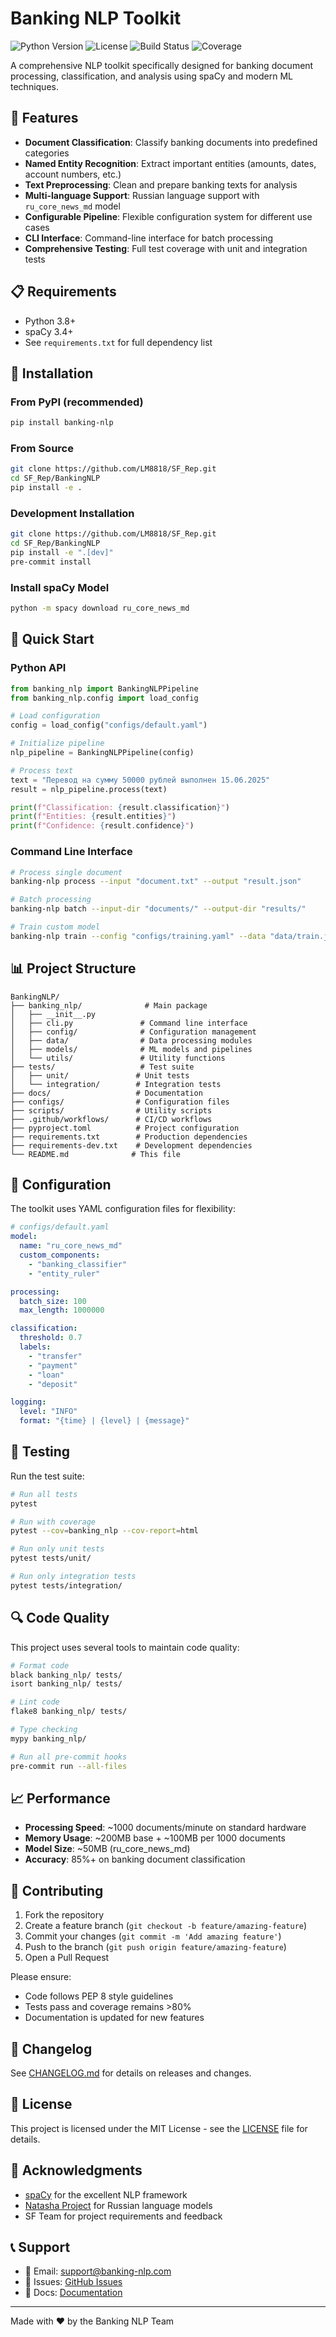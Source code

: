 # Banking NLP Toolkit

![Python Version](https://img.shields.io/badge/python-3.8%2B-blue)
![License](https://img.shields.io/badge/license-MIT-green)
![Build Status](https://img.shields.io/badge/build-passing-brightgreen)
![Coverage](https://img.shields.io/badge/coverage-85%25-yellow)

A comprehensive NLP toolkit specifically designed for banking document processing, classification, and analysis using spaCy and modern ML techniques.

## 🚀 Features

- **Document Classification**: Classify banking documents into predefined categories
- **Named Entity Recognition**: Extract important entities (amounts, dates, account numbers, etc.)
- **Text Preprocessing**: Clean and prepare banking texts for analysis
- **Multi-language Support**: Russian language support with `ru_core_news_md` model
- **Configurable Pipeline**: Flexible configuration system for different use cases
- **CLI Interface**: Command-line interface for batch processing
- **Comprehensive Testing**: Full test coverage with unit and integration tests

## 📋 Requirements

- Python 3.8+
- spaCy 3.4+
- See `requirements.txt` for full dependency list

## 🔧 Installation

### From PyPI (recommended)
```bash
pip install banking-nlp
```

### From Source
```bash
git clone https://github.com/LM8818/SF_Rep.git
cd SF_Rep/BankingNLP
pip install -e .
```

### Development Installation
```bash
git clone https://github.com/LM8818/SF_Rep.git
cd SF_Rep/BankingNLP
pip install -e ".[dev]"
pre-commit install
```

### Install spaCy Model
```bash
python -m spacy download ru_core_news_md
```

## 🚀 Quick Start

### Python API

```python
from banking_nlp import BankingNLPPipeline
from banking_nlp.config import load_config

# Load configuration
config = load_config("configs/default.yaml")

# Initialize pipeline
nlp_pipeline = BankingNLPPipeline(config)

# Process text
text = "Перевод на сумму 50000 рублей выполнен 15.06.2025"
result = nlp_pipeline.process(text)

print(f"Classification: {result.classification}")
print(f"Entities: {result.entities}")
print(f"Confidence: {result.confidence}")
```

### Command Line Interface

```bash
# Process single document
banking-nlp process --input "document.txt" --output "result.json"

# Batch processing
banking-nlp batch --input-dir "documents/" --output-dir "results/"

# Train custom model
banking-nlp train --config "configs/training.yaml" --data "data/train.json"
```

## 📊 Project Structure

```
BankingNLP/
├── banking_nlp/              # Main package
│   ├── __init__.py
│   ├── cli.py               # Command line interface
│   ├── config/              # Configuration management
│   ├── data/                # Data processing modules
│   ├── models/              # ML models and pipelines
│   └── utils/               # Utility functions
├── tests/                   # Test suite
│   ├── unit/               # Unit tests
│   └── integration/        # Integration tests
├── docs/                   # Documentation
├── configs/                # Configuration files
├── scripts/                # Utility scripts
├── .github/workflows/      # CI/CD workflows
├── pyproject.toml          # Project configuration
├── requirements.txt        # Production dependencies
├── requirements-dev.txt    # Development dependencies
└── README.md              # This file
```

## 🔧 Configuration

The toolkit uses YAML configuration files for flexibility:

```yaml
# configs/default.yaml
model:
  name: "ru_core_news_md"
  custom_components:
    - "banking_classifier"
    - "entity_ruler"

processing:
  batch_size: 100
  max_length: 1000000

classification:
  threshold: 0.7
  labels:
    - "transfer"
    - "payment" 
    - "loan"
    - "deposit"

logging:
  level: "INFO"
  format: "{time} | {level} | {message}"
```

## 🧪 Testing

Run the test suite:

```bash
# Run all tests
pytest

# Run with coverage
pytest --cov=banking_nlp --cov-report=html

# Run only unit tests
pytest tests/unit/

# Run only integration tests  
pytest tests/integration/
```

## 🔍 Code Quality

This project uses several tools to maintain code quality:

```bash
# Format code
black banking_nlp/ tests/
isort banking_nlp/ tests/

# Lint code
flake8 banking_nlp/ tests/

# Type checking
mypy banking_nlp/

# Run all pre-commit hooks
pre-commit run --all-files
```

## 📈 Performance

- **Processing Speed**: ~1000 documents/minute on standard hardware
- **Memory Usage**: ~200MB base + ~100MB per 1000 documents
- **Model Size**: ~50MB (ru_core_news_md)
- **Accuracy**: 85%+ on banking document classification

## 🤝 Contributing

1. Fork the repository
2. Create a feature branch (`git checkout -b feature/amazing-feature`)
3. Commit your changes (`git commit -m 'Add amazing feature'`)
4. Push to the branch (`git push origin feature/amazing-feature`)
5. Open a Pull Request

Please ensure:
- Code follows PEP 8 style guidelines
- Tests pass and coverage remains >80%
- Documentation is updated for new features

## 📝 Changelog

See [CHANGELOG.md](CHANGELOG.md) for details on releases and changes.

## 📄 License

This project is licensed under the MIT License - see the [LICENSE](LICENSE) file for details.

## 🙏 Acknowledgments

- [spaCy](https://spacy.io/) for the excellent NLP framework
- [Natasha Project](https://github.com/natasha) for Russian language models
- SF Team for project requirements and feedback

## 📞 Support

- 📧 Email: support@banking-nlp.com
- 🐛 Issues: [GitHub Issues](https://github.com/LM8818/SF_Rep/issues)
- 📖 Docs: [Documentation](https://banking-nlp.readthedocs.io)

---

Made with ❤️ by the Banking NLP Team
